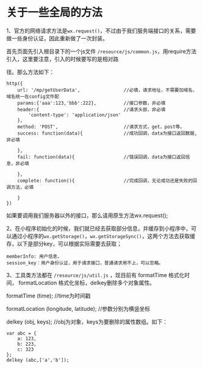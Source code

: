 # 关于一些全局的方法

1、官方的网络请求方法是`wx.request()`，不过由于我们服务端接口的关系，需要做一些身份认证，因此重新做了一次封装。

首先页面先引入根目录下的一个js文件 `/resource/js/common.js`，用require方法引入，这里要注意，引入的时候要写的是相对路

径。那么方法如下：

```catalog
http({
    url: '/mp/getUserData',                //必填，请求地址，不需要加域名，域名统一在config文件配
    params:{'aaa':123,'bbb':222},          //接口参数，非必填
    header:{                               //请求头部，非必填
        'content-type': 'application/json'
    },
    method: 'POST',                        //请求方式，get，post等。
    success: function(data){               //成功回调，data为接口返回数据,非必填

    },
    fail: function(data){                  //错误回调，data为接口返回信息，非必填

    },
    complete: function(){                  //完成回调，无论成功还是失败的回调方法，必填

    }
})
```

如果要调用我们服务器以外的接口，那么请用原生方法wx.request\(\);

2、在小程序初始化的时候，我们就已经去获取部分信息，并缓存到小程序中，可以通过小程序的`wx.getStorage()`，`wx.getStorageSync()`，这两个方法去获取缓存，以下是部分key，可以根据实际需要去获取；

```
memberInfo: 用户信息，
session_key：用户身份认证，用于请求接口，普通请求用不上，可以忽略。
```

3、工具类方法都在 `/resource/js/util.js` ，现目前有 formatTime 格式化时间， formatLocation 格式化坐标，delkey删除多个对象属性。

formatTime \(time\);     //time为时间戳

formatLocation \(longitude, latitude\);            //参数分别为横竖坐标

delkey \(obj, keys\);       //obj为对象，keys为要删除的属性数组。如下：

```
var abc = {
    a: 123,
    b: 223,
    c: 323
};
delkey (abc,['a','b']);
```



